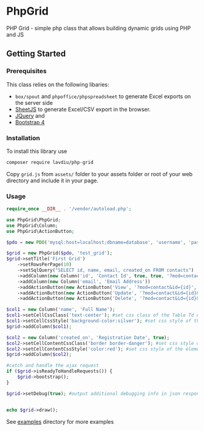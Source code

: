 # PhpGrid
PHP Grid - simple php class that allows building dynamic grids using PHP and JS

## Getting Started
### Prerequisites
This class relies on the following libaries:
 * `box/spout` and `phpoffice/phpspreadsheet` to generate Excel exports on the server side
 * [SheetJS](https://github.com/sheetjs/sheetjs) to generate Excel/CSV export in the browser.
 * [JQuery](https://jquery.com/) and 
 * [Bootstrap 4](https://getbootstrap.com/)

### Installation
To install this library use 
```bash
composer require lavdiu/php-grid
```  

Copy `grid.js` from `assets/` folder to your assets folder or root of your web directory and include it in your page.  

### Usage
```php
require_once __DIR__ . '/vendor/autoload.php';

use PhpGrid\PhpGrid;
use PhpGrid\Column;
use PhpGrid\ActionButton;

$pdo = new PDO('mysql:host=localhost;dbname=database', 'username', 'password');

$grid = new PhpGrid($pdo, 'test_grid');
$grid->setTitle('First Grid')
    ->setRowsPerPage(10)
    ->setSqlQuery("SELECT id, name, email, created_on FROM contacts")
    ->addColumn(new Column('id', 'Contact Id', true, true, '?mod=contact&id={id}', '_blank'))
    ->addColumn(new Column('email', 'Email Address'))
    ->addActionButton(new ActionButton('View', '?mod=contact&id={id}', 'fa fa-eye'))
    ->addActionButton(new ActionButton('Update', '?mod=contact&id={id}&action=update', 'fa fa-pencil'))
    ->addActionButton(new ActionButton('Delete', '?mod=contact&id={id}&action=delete', 'fa fa-trash'));

$col1 = new Column('name', 'Full Name');
$col1->setCellCssClass('text-center'); #set css class of the Table Td element
$col1->setCellCssStyle('background-color:silver'); #set css style of the Table TD element
$grid->addColumn($col1);

$col2 = new Column('created_on', 'Registration Date', true);
$col2->setCellContentCssClass('border border-danger'); #set css style of the element inside table td
$col2->setCellContentCssStyle('color:red'); #set css style of the element inside table td
$grid->addColumn($col2);

#catch and handle the ajax request 
if ($grid->isReadyToHandleRequests()) {
    $grid->bootstrap();
}

$grid->setDebug(true); #output additional debugging info in json responses


echo $grid->draw();

```

See [examples](https://github.com/lavdiu/php-grid/tree/master/examples) directory for more examples